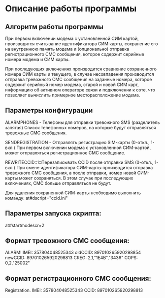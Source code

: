 # Описание работы программы

## Алгоритм работы программы

При первом включении модема с установленной СИМ картой, производится считывание идентификатора СИМ карты, сохранение его на 
внутреннюю память модема и (опционально) отправка регистрационного СМС сообщения, которое содержит серийные номера модема и 
СИМ карты. 

При последующих включениях производится сравнение сохраненного номера СИМ карты и текущего, в случае несовпадения производится 
отправка тревожного СМС сообщения на заданные номера, которое содержит серийный номер модема, старой и новой СИМ карт, 
информацию об активном операторе связи и подключении к соте, что позволяет вычислить примерное месторасположение модема.

## Параметры конфигурации

ALARMPHONES - Телефоны для отправки тревожного SMS (разделитель запятая)
    Список телефонных номеров, на которые будут отправляться тревожные СМС сообщения.

SENDREGISTRATION - Отправлять регистрацию SIM-карты (0-откл., 1-вкл.)
    При первом включении модема с установленной СИМ-картой, может отправляться регистрационное СМС сообщение.
    
REWRITECCID::1::Перезаписывать CCID после отправки SMS (0-откл., 1-вкл.)
    При смене идентификатора СИМ-карты производится отправка тревожного СМС сообщения, а после отправки, номер новой СИМ-карты может сохраняться. 
    В этом случае при последующих включениях, СМС больше отправляться не будут.
    
Для удаления сохраненной СИМ-карты необходимо выполнить команду: at#dscript="ccid.ini"

## Параметры запуска скрипта:
at#startmodescr=2

## Формат тревожного СМС сообщения:
ALARM! IMEI: 357804048525343 oldCCID: 897010265920298854 newCCID: 897010265920298813 CREG: 2,1,"1E4B","3436" COPS: 0,2,"25002"

## Формат регистрационного СМС сообщения:
Registration. IMEI: 357804048525343 CCID: 897010265920298813

